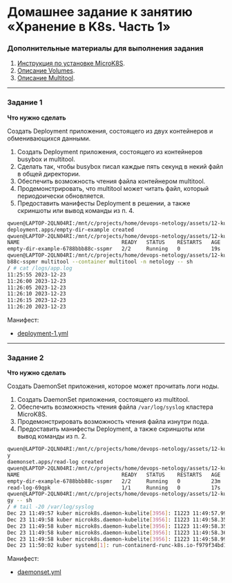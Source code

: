 # Домашнее задание к занятию «Хранение в K8s. Часть 1»

### Дополнительные материалы для выполнения задания

1. [Инструкция по установке MicroK8S](https://microk8s.io/docs/getting-started).
2. [Описание Volumes](https://kubernetes.io/docs/concepts/storage/volumes/).
3. [Описание Multitool](https://github.com/wbitt/Network-MultiTool).

------

### Задание 1 

**Что нужно сделать**

Создать Deployment приложения, состоящего из двух контейнеров и обменивающихся данными.

1. Создать Deployment приложения, состоящего из контейнеров busybox и multitool.
2. Сделать так, чтобы busybox писал каждые пять секунд в некий файл в общей директории.
3. Обеспечить возможность чтения файла контейнером multitool.
4. Продемонстрировать, что multitool может читать файл, который периодоически обновляется.
5. Предоставить манифесты Deployment в решении, а также скриншоты или вывод команды из п. 4.

```sh 
qwuen@LAPTOP-2QLN04RI:/mnt/c/projects/home/devops-netology/assets/12-kuber-06$ kubectl apply -f deployment-1.yml -n netology
deployment.apps/empty-dir-example created
qwuen@LAPTOP-2QLN04RI:/mnt/c/projects/home/devops-netology/assets/12-kuber-06$ kubectl get po -n netology
NAME                                 READY   STATUS    RESTARTS   AGE
empty-dir-example-6788bbb88c-sspmr   2/2     Running   0          19s
qwuen@LAPTOP-2QLN04RI:/mnt/c/projects/home/devops-netology/assets/12-kuber-06$ kubectl exec -it empty-dir-example-6788bb
b88c-sspmr multitool --container multitool -n netology -- sh
/ # cat /logs/app.log
11:25:55 2023-12-23
11:26:00 2023-12-23
11:26:05 2023-12-23
11:26:10 2023-12-23
11:26:15 2023-12-23
11:26:20 2023-12-23
```

Манифест:  
- [deployment-1.yml](/assets/12-kuber-06/deployment-1.yml)

------

### Задание 2

**Что нужно сделать**

Создать DaemonSet приложения, которое может прочитать логи ноды.

1. Создать DaemonSet приложения, состоящего из multitool.
2. Обеспечить возможность чтения файла `/var/log/syslog` кластера MicroK8S.
3. Продемонстрировать возможность чтения файла изнутри пода.
4. Предоставить манифесты Deployment, а также скриншоты или вывод команды из п. 2.
```sh
qwuen@LAPTOP-2QLN04RI:/mnt/c/projects/home/devops-netology/assets/12-kuber-06$ kubectl apply -f daemonset.yml -n netolog
y
daemonset.apps/read-log created
qwuen@LAPTOP-2QLN04RI:/mnt/c/projects/home/devops-netology/assets/12-kuber-06$ kubectl get po -n netology
NAME                                 READY   STATUS    RESTARTS   AGE
empty-dir-example-6788bbb88c-sspmr   2/2     Running   0          23m
read-log-69qpk                       1/1     Running   0          17s
qwuen@LAPTOP-2QLN04RI:/mnt/c/projects/home/devops-netology/assets/12-kuber-06$ kubectl exec -it read-log-69qpk -n netolo
gy -- sh
/ # tail -20 /var/log/syslog
Dec 23 11:49:57 kuber microk8s.daemon-kubelite[3956]: I1223 11:49:57.995705    3956 handler.go:232] Adding GroupVersion metrics.k8s.io v1beta1 to ResourceManager
Dec 23 11:49:58 kuber microk8s.daemon-kubelite[3956]: I1223 11:49:58.357941    3956 handler.go:232] Adding GroupVersion crd.projectcalico.org v1 to ResourceManager
Dec 23 11:49:58 kuber microk8s.daemon-kubelite[3956]: I1223 11:49:58.359586    3956 handler.go:232] Adding GroupVersion crd.projectcalico.org v1 to ResourceManager
Dec 23 11:49:58 kuber microk8s.daemon-kubelite[3956]: I1223 11:49:58.361267    3956 handler.go:232] Adding GroupVersion crd.projectcalico.org v1 to ResourceManager
Dec 23 11:49:58 kuber microk8s.daemon-kubelite[3956]: I1223 11:49:58.993012    3956 handler.go:232] Adding GroupVersion metrics.k8s.io v1beta1 to ResourceManager
Dec 23 11:50:02 kuber systemd[1]: run-containerd-runc-k8s.io-f979f34bd15dba44fe09c074ce2bd959be46e0a23e48d0693e8f3d73a80ed032-runc.SvuSDb.mount: Succeeded.
```

Манифест:  
- [daemonset.yml](/assets/12-kuber-06/daemonset.yml)